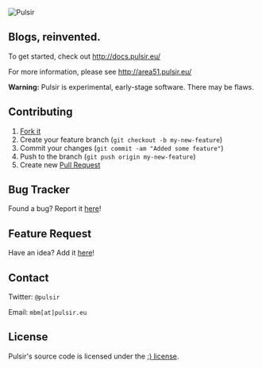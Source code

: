 ![Pulsir](https://raw.githubusercontent.com/nb333/pulsir/master/assets/img/pulsir-logo.png)

## Blogs, reinvented.

To get started, check out http://docs.pulsir.eu/

For more information, please see http://area51.pulsir.eu/

**Warning:** Pulsir is experimental, early-stage software. There may be flaws.

## Contributing

1. [Fork it](https://help.github.com/articles/fork-a-repo)
2. Create your feature branch (`git checkout -b my-new-feature`)
3. Commit your changes (`git commit -am "Added some feature"`)
4. Push to the branch (`git push origin my-new-feature`)
5. Create new [Pull Request](https://help.github.com/articles/using-pull-requests)

## Bug Tracker

Found a bug? Report it [here](https://github.com/pulsir/pulsir/issues/)!

## Feature Request

Have an idea? Add it [here](https://github.com/pulsir/pulsir/issues/)!

## Contact

Twitter: `@pulsir`

Email: `mbm[at]pulsir.eu`

## License

Pulsir's source code is licensed under the [:) license](http://license.visualidiot.com).

